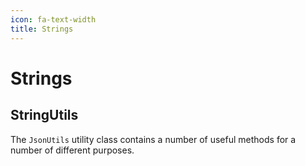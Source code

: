 ```yaml
---
icon: fa-text-width
title: Strings
---
```


# Strings

## StringUtils

The <code type="Skybrud.Essentials.Strings.StringUtils, Skybrud.Essentials">JsonUtils</code> utility class contains a number of useful methods for a number of different purposes.
